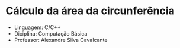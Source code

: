 # Cálculo da área da circunferência

- Linguagem: C/C++
- Diciplina: Computação Básica
- Professor: Alexandre Silva Cavalcante


